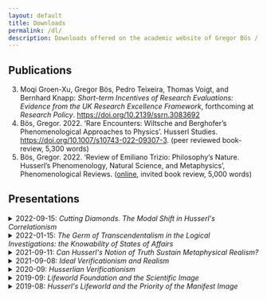```yaml
---
layout: default
title: Downloads
permalink: /dl/
description: Downloads offered on the academic website of Gregor Bös / Bos / Boes.
---
```


## Publications
3. Moqi Groen-Xu, Gregor Bös, Pedro Teixeira, Thomas Voigt, and Bernhard Knapp: _Short-term Incentives of Research Evaluations: Evidence from the UK Research Excellence Framework_, forthcoming at _Research Policy_. https://doi.org/10.2139/ssrn.3083692  
2. Bös, Gregor. 2022. ‘Rare Encounters: Wiltsche and Berghofer’s Phenomenological Approaches to Physics’. Husserl Studies. https://doi.org/10.1007/s10743-022-09307-3. (peer reviewed book-review, 5,300 words)
1. Bös, Gregor. 2022. ‘Review of Emiliano Trizio: Philosophy’s Nature. Husserl’s Phenomenology, Natural Science, and Metaphysics’, Phenomenological Reviews. ([online](https://reviews.ophen.org/2022/10/30/emiliano-trizio-philosophys-nature-husserl-review/), invited book review, 5,000 words)


## Presentations
<details>
<summary> 2022-09-15: <i>Cutting Diamonds. The Modal Shift in Husserl's Correlationism</i></summary>

---

GAP 11, national conference of the German Society for Analytic Philosophy, Humboldt-Universität zu Berlin, Germany ([slides](/dl/2022-09-15-Berlin.pdf))
</details>


<details>
<summary> 2022-01-15: <i>The Germ of Transcendentalism in the Logical Investigations: the Knowability of States of Affairs</i></summary>

---

Séminaire des doctorants en phénoménologie, Université Paris 1 Panthéon-Sorbonne, Paris, France (online) ([slides](/dl/2022-01-15-Paris.pdf))
</details>


<details>
<summary> 2021-09-11: <i>Can Husserl's Notion of Truth Sustain Metaphysical Realism?</i></summary>

---

SoPhiA Conference for Young Analytic Philosophy, Salzburg, Austria (online) ([slides](/dl/2021-09-11-Salzburg_presentation.pdf))
</details>

<details>
<summary> 2021-09-08: <i>Ideal Verificationism and Realism</i></summary>

---

First Austrian Summer School in Phenomenology, Graz, Austria (online) ([slides](/dl/2021-09-08_Graz_presentation.pdf))

</details>



<details><summary> 2020-09: <i>Husserlian Verificationism</i> </summary>

---

presented at the Centre for Subjectivity Research Seminar, Copenhagen ([download](./2020-09-29_verificationism_slides.pdf))

</details>


<details><summary> 2019-09: <i>Lifeworld Foundation and the Scientific Image</i> </summary>

---

presented at the Phenomenological Approaches to Physics conference at Stony Brook University, New York ([download](./2019-09_Stony_Brook.pdf))

</details>

<details><summary> 2019-08: <i>Husserl's Lifeworld and the Priority of the Manifest Image</i> </summary>

---

presented at the 2019 Summer School in Phenomenology and Philosophy of Mind, Centre for Subjectivity Research, Copenhagen. ([download](./2019_Copenhagen.pdf))

</details>
